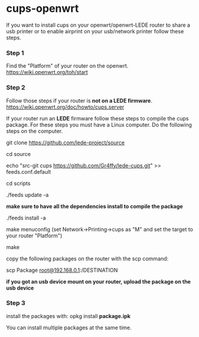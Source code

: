 # cups-openwrt
If you want to install cups on your openwrt/openwrt-LEDE router to share a usb printer or to enable airprint on your usb/network printer follow these steps.

### Step 1
Find the "Platform" of your router on the openwrt. https://wiki.openwrt.org/toh/start

### Step 2
Follow those steps if your router is **not on a LEDE firmware**. https://wiki.openwrt.org/doc/howto/cups.server

If your router run an **LEDE** firmware follow these steps to compile the cups package. For these steps you must have a Linux computer. Do the following steps on the computer.

git clone https://github.com/lede-project/source

cd source

echo "src-git cups https://github.com/Gr4ffy/lede-cups.git" >> feeds.conf.default

cd scripts

./feeds update -a

**make sure to have all the dependencies install to compile the package**

./feeds install -a

make menuconfig (set Network->Printing->cups as "M" and set the target to your router "Platform")

make

copy the following packages on the router with the scp command: 


scp Package root@192.168.0.1:/DESTINATION

**if you got an usb device mount on your router, upload the package on the usb device**

### Step 3
install the packages with:
opkg install **package.ipk**

You can install multiple packages at the same time.

